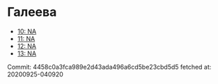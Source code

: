 # Галеева
- [10: NA](10.md)
- [11: NA](11.md)
- [12: NA](12.md)
- [13: NA](13.md)

Commit: 4458c0a3fca989e2d43ada496a6cd5be23cbd5d5
 fetched at: 20200925-040920
